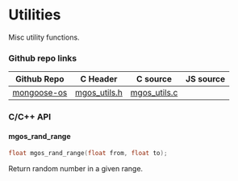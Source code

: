 
# Utilities

Misc utility functions.
 
### Github repo links
| Github Repo | C Header | C source  | JS source |
| ----------- | -------- | --------  | ----------------- |
| [mongoose-os](https://github.com/cesanta/mongoose-os/tree/master/fw)  | [mgos_utils.h](https://github.com/cesanta/mongoose-os/tree/master/fw/include/mgos_utils.h) | [mgos_utils.c](https://github.com/cesanta/mongoose-os/tree/master/fw/src/mgos_utils.c) |          |


### C/С++ API
#### mgos_rand_range

```c
float mgos_rand_range(float from, float to);
```
 Return random number in a given range. 
